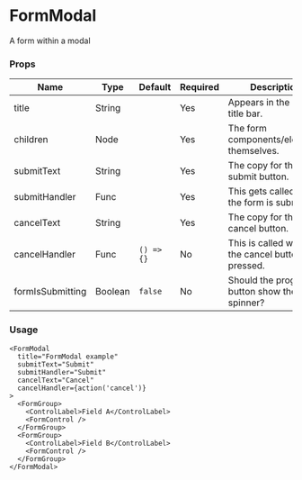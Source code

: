 # FormModal
A form within a modal

### Props

| Name             | Type    | Default    | Required | Description                                       |
| ---------------- | ------- | ---------- | -------- |-------------------------------------------------- |
| title            | String  |            | Yes      | Appears in the modal title bar.                   |
| children         | Node    |            | Yes      | The form components/elements themselves.          |
| submitText       | String  |            | Yes      | The copy for the submit button.                   |
| submitHandler    | Func    |            | Yes      | This gets called when the form is submitted.      |
| cancelText       | String  |            | Yes      | The copy for the cancel button.                   |
| cancelHandler    | Func    | `() => {}` | No       | This is called when the cancel button is pressed. |
| formIsSubmitting | Boolean | `false`    | No       | Should the progress button show the spinner?      |

### Usage
```
<FormModal
  title="FormModal example"
  submitText="Submit"
  submitHandler="Submit"
  cancelText="Cancel"
  cancelHandler={action('cancel')}
>
  <FormGroup>
    <ControlLabel>Field A</ControlLabel>
    <FormControl />
  </FormGroup>
  <FormGroup>
    <ControlLabel>Field B</ControlLabel>
    <FormControl />
  </FormGroup>
</FormModal>
```
